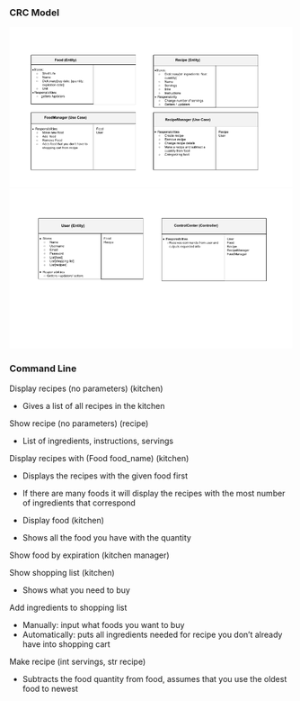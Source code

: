 ### **CRC Model**

![](crc_image01.png)
![](crc_image02.png)

### **Command Line**
Display recipes (no parameters) (kitchen)
- Gives a list of all recipes in the kitchen

Show recipe (no parameters) (recipe)
- List of ingredients, instructions, servings

Display recipes with (Food food_name) (kitchen)
- Displays the recipes with the given food first
- If there are many foods it will display the recipes with the most number of ingredients that correspond

- Display food (kitchen)
- Shows all the food you have with the quantity

Show food by expiration (kitchen manager)

Show shopping list (kitchen)
- Shows what you need to buy

Add ingredients to shopping list
- Manually: input what foods you want to buy
- Automatically: puts all ingredients needed for recipe you don’t already have into shopping cart

Make recipe (int servings, str recipe)
- Subtracts the food quantity from food, assumes that you use the oldest food to newest 
